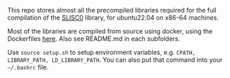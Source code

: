 This repo stores almost all the precompiled libraries required for the full compilation of the [SLISC0](https://github.com/MacroUniverse/SLISC0) library, for ubuntu22.04 on x86-64 machines.

Most of the libraries are compiled from source using docker, using the Dockerfiles [here](https://github.com/MacroUniverse/SLISC0/tree/master/docker). Also see README.md in each subfolders.

Use `source setup.sh` to setup environment variables, e.g. `CPATH, LIBRARY_PATH, LD_LIBRARY_PATH`. You can also put that command into your `~/.bashrc` file.
